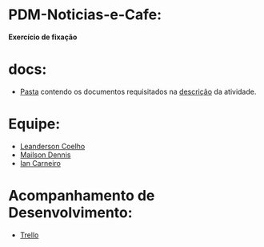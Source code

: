 # PDM-Noticias-e-Cafe:
**Exercício de fixação**

# docs:
* [Pasta](https://github.com/MailsonD/PDM-Noticias-e-Cafe/tree/master/docs) contendo os documentos requisitados na [descrição](https://docs.google.com/document/d/1G0nuHlKZbDRn-N7_wr0muO9VA47POZNvuum36Vpo0sA/edit) da atividade.

# Equipe:
* [Leanderson Coelho](https://github.com/Leanderson-Coelho)
* [Mailson Dennis](https://github.com/MailsonD)
* [Ian Carneiro](https://github.com/Ian-Carneiro)

# Acompanhamento de Desenvolvimento:
* [Trello](https://trello.com/b/BEImIsSt/app-not%C3%ADcias)
